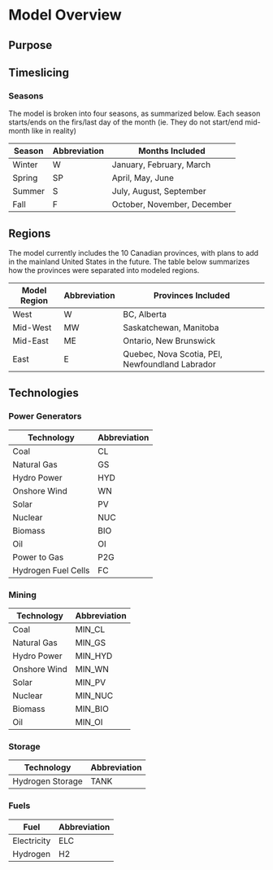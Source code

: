 # Model Overview
## Purpose

## Timeslicing 

### Seasons
The model is broken into four seasons, as summarized below. Each season starts/ends on the firs/last day of the month (ie. They do not start/end mid-month like in reality) 

| Season | Abbreviation | Months Included | 
|--------|--------------|--------------------|
| Winter | W            | January, February, March |
| Spring | SP           | April, May, June |
| Summer | S            | July, August, September |
| Fall   | F            | October, November, December |

## Regions 
The model currently includes the 10 Canadian provinces, with plans to add in the mainland United States in the future. The table below summarizes how the provinces were separated into modeled regions. 

| Model Region | Abbreviation | Provinces Included | 
|--------------|--------------|--------------------|
| West         | W            | BC, Alberta |
| Mid-West     | MW           | Saskatchewan, Manitoba |
| Mid-East     | ME           | Ontario, New Brunswick |
| East         | E            | Quebec, Nova Scotia, PEI, Newfoundland Labrador |

## Technologies
### Power Generators

| Technology          | Abbreviation |
|---------------------|--------------|
| Coal                | CL | 
| Natural Gas         | GS | 
| Hydro Power         | HYD |
| Onshore Wind        | WN | 
| Solar               | PV |
| Nuclear             | NUC | 
| Biomass             | BIO | 
| Oil                 | OI |
| Power to Gas        | P2G |
| Hydrogen Fuel Cells | FC | 

### Mining 

| Technology          | Abbreviation |
|---------------------|--------------|
| Coal                | MIN_CL | 
| Natural Gas         | MIN_GS | 
| Hydro Power         | MIN_HYD |
| Onshore Wind        | MIN_WN | 
| Solar               | MIN_PV |
| Nuclear             | MIN_NUC | 
| Biomass             | MIN_BIO | 
| Oil                 | MIN_OI |

### Storage

| Technology          | Abbreviation |
|---------------------|--------------|
| Hydrogen Storage    | TANK | 

### Fuels

| Fuel         | Abbreviation |
|--------------|--------------|
| Electricity  | ELC | 
| Hydrogen     | H2 |
